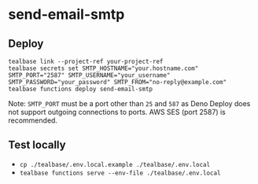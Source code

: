# send-email-smtp

## Deploy

```
tealbase link --project-ref your-project-ref
tealbase secrets set SMTP_HOSTNAME="your.hostname.com" SMTP_PORT="2587" SMTP_USERNAME="your_username" SMTP_PASSWORD="your_password" SMTP_FROM="no-reply@example.com"
tealbase functions deploy send-email-smtp
```

Note: `SMTP_PORT` must be a port other than `25` and `587` as Deno Deploy does not support outgoing connections to ports. AWS SES (port 2587) is recommended.

## Test locally

- `cp ./tealbase/.env.local.example ./tealbase/.env.local`
- `tealbase functions serve --env-file ./tealbase/.env.local`
